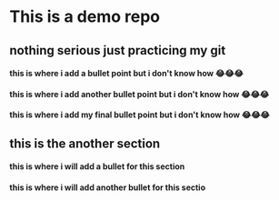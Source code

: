 # This is a demo repo

## nothing serious just practicing my git

#### this is where i add a bullet point but i don't know how 😂😂😂
#### this is where i add another bullet point but i don't know how 😂😂😂
#### this is where i add my final bullet point but i don't know how 😂😂😂

## this is the another section
#### this is where i will add a bullet for this section
#### this is where i will add another bullet for this sectio